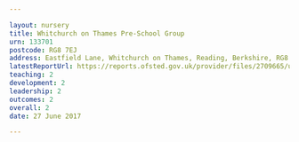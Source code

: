 ```yaml
---

layout: nursery
title: Whitchurch on Thames Pre-School Group
urn: 133701
postcode: RG8 7EJ
address: Eastfield Lane, Whitchurch on Thames, Reading, Berkshire, RG8 7EJ
latestReportUrl: https://reports.ofsted.gov.uk/provider/files/2709665/urn/133701.pdf
teaching: 2
development: 2
leadership: 2
outcomes: 2
overall: 2
date: 27 June 2017

---
```


